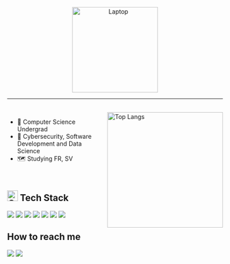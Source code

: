 <div align="center">
<img src="https://raw.githubusercontent.com/MicaelliMedeiros/micaellimedeiros/master/image/computer-illustration.png" min-width="200px" max-width="300px" width="200px" alt="Laptop">
</div>

-----------------------

<br>
<img src="https://github-readme-stats.vercel.app/api/top-langs/?username=brunaborelli&layout=compact&theme=nightowl" alt="Top Langs" width="270px" align="right"/>

<div align="left">

- 🌱 Computer Science Undergrad
- 💙 Cybersecurity, Software Development and Data Science
- 🗺️ Studying FR, SV
  
</div>

<div align="left">


  <br>
  
  ## <img src="https://github.com/Tarikul-Islam-Anik/Animated-Fluent-Emojis/blob/master/Emojis/Objects/Gem%20Stone.png" alt="Gem" width="25" height="25" /> Tech Stack
  
  <!--- technologies ## --> 
  <img src="https://img.shields.io/badge/Python-14354C?style=for-the-badge&logo=python&logoColor=white"/><!--- Python -->
  <img src="https://img.shields.io/badge/C-00599C?style=for-the-badge&logo=c&logoColor=white"><!--- C -->
  <img src="https://img.shields.io/badge/PostgreSQL-316192?style=for-the-badge&logo=postgresql&logoColor=white"><!--- PostgreSQL -->
  <img src="https://img.shields.io/badge/JavaScript-F7DF1E?style=for-the-badge&logo=JavaScript&logoColor=white"><!--- JS -->
  <img src="https://img.shields.io/badge/HTML5-E34F26?style=for-the-badge&logo=html5&logoColor=white"><!--- HTML -->
  <img src="https://img.shields.io/badge/CSS3-1572B6?style=for-the-badge&logo=css3&logoColor=white"><!--- CSS -->
  <img src="https://custom-icon-badges.demolab.com/badge/SQL-023047a.svg?style=for-the-badge&logo=database&logoColor=white"/>


  <!--- ## contacts ## -->
  ## How to reach me
  <a href="mailto:borelli.brn@gmail.com" alt="Gmail">
  <img src="https://img.shields.io/badge/gmail-red?style=for-the-badge&logo=gmail&logoColor=white" /></a>
  <a href="https://www.linkedin.com/in/bruna-borelli/" alt="Linkedin">
  <img src="https://img.shields.io/badge/linkedin-blue?style=for-the-badge&logo=linkedin&logoColor=white" /></a>
  
</div>

